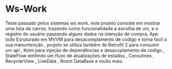 # Ws-Work
Teste passado pelos sistemas ws work, este projeto consiste em mostrar uma lista de carros, trazendo como funcionalidade a escolha de um, e o registro do usuário
passando alguns dados na intenção de compra, App todo Esruturado em MVVM para desacomplamento de codigo e torna facil a sua manuntenção , projeto se utiliza também de
Retrofit 2 para consumir um api , Koim para injeção de dependências e desacoplamento de codigo , StateFlow emitindo um fluxo de atualizações de estados , Coroutines ,
RecyclerView , LiveData , Room DataBase e muito mais.
